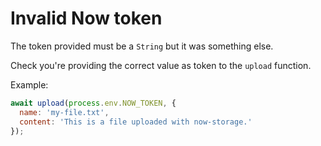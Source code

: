 # Invalid Now token
The token provided must be a `String` but it was something else.

Check you're providing the correct value as token to the `upload` function.

Example:
```js
await upload(process.env.NOW_TOKEN, {
  name: 'my-file.txt',
  content: 'This is a file uploaded with now-storage.'
});
```
